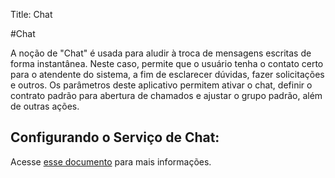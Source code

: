 Title: Chat

#Chat

A noção de "Chat" é usada para aludir à troca de mensagens escritas de forma instantânea. Neste caso, permite que o usuário tenha o contato certo para o atendente do sistema, a fim de esclarecer dúvidas, fazer solicitações e outros. Os parâmetros deste aplicativo permitem ativar o chat, definir o contrato padrão para abertura de chamados e ajustar o grupo padrão, além de outras ações.

## Configurando o Serviço de Chat:

Acesse [esse documento][1] para mais informações. 

[1]:/en-us/citsmart-esp-8/platform-administration/parameters-list/configure-parametrization-chat.html
